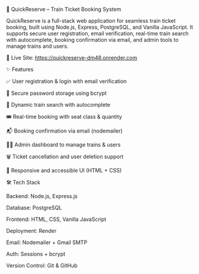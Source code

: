 🚄 QuickReserve – Train Ticket Booking System

QuickReserve is a full-stack web application for seamless train ticket booking, built using Node.js, Express, PostgreSQL, and Vanilla JavaScript. It supports secure user registration, email verification, real-time train search with autocomplete, booking confirmation via email, and admin tools to manage trains and users.

🔗 Live Site: https://quickreserve-dm48.onrender.com

✨ Features

✅ User registration & login with email verification

🔐 Secure password storage using bcrypt

🚉 Dynamic train search with autocomplete

🎟️ Real-time booking with seat class & quantity

📬 Booking confirmation via email (nodemailer)

👨‍💼 Admin dashboard to manage trains & users

🗑️ Ticket cancellation and user deletion support

📱 Responsive and accessible UI (HTML + CSS)

🛠️ Tech Stack

Backend: Node.js, Express.js

Database: PostgreSQL

Frontend: HTML, CSS, Vanilla JavaScript

Deployment: Render

Email: Nodemailer + Gmail SMTP

Auth: Sessions + bcrypt

Version Control: Git & GitHub